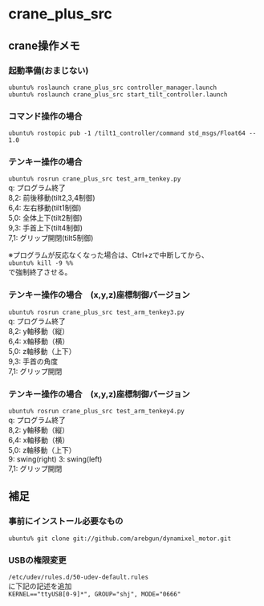 # crane_plus_src
  
## crane操作メモ
  
### 起動準備(おまじない)
`ubuntu% roslaunch crane_plus_src controller_manager.launch`  
`ubuntu% roslaunch crane_plus_src start_tilt_controller.launch`  
  
  
### コマンド操作の場合
`ubuntu% rostopic pub -1 /tilt1_controller/command std_msgs/Float64 -- 1.0`  
  
  
### テンキー操作の場合　
`ubuntu% rosrun crane_plus_src test_arm_tenkey.py`  
  q: プログラム終了  
  8,2: 前後移動(tilt2,3,4制御)  
  6,4: 左右移動(tilt1制御)  
  5,0: 全体上下(tilt2制御)  
  9,3: 手首上下(tilt4制御)  
  7,1: グリップ開閉(tilt5制御)  
  
※プログラムが反応なくなった場合は、Ctrl+zで中断してから、  
  `ubuntu% kill -9 %%`  
  で強制終了させる。  
  

### テンキー操作の場合　(x,y,z)座標制御バージョン
`ubuntu% rosrun crane_plus_src test_arm_tenkey3.py`  
  q: プログラム終了  
  8,2: y軸移動（縦）  
  6,4: x軸移動（横）  
  5,0: z軸移動（上下）  
  9,3: 手首の角度   
  7,1: グリップ開閉   

### テンキー操作の場合　(x,y,z)座標制御バージョン
`ubuntu% rosrun crane_plus_src test_arm_tenkey4.py`  
  q: プログラム終了  
  8,2: y軸移動（縦）  
  6,4: x軸移動（横）  
  5,0: z軸移動（上下）  
  9: swing(right)
  3: swing(left)   
  7,1: グリップ開閉
## 補足
### 事前にインストール必要なもの
`ubuntu% git clone git://github.com/arebgun/dynamixel_motor.git`  

### USBの権限変更
`/etc/udev/rules.d/50-udev-default.rules`  
に下記の記述を追加  
`KERNEL=="ttyUSB[0-9]*", GROUP="shj", MODE="0666"`  
